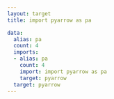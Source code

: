 ```yaml
---
layout: target
title: import pyarrow as pa

data:
  alias: pa
  count: 4
  imports:
  - alias: pa
    count: 4
    import: import pyarrow as pa
    target: pyarrow
  target: pyarrow
---
```

